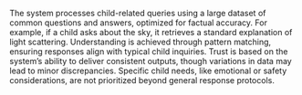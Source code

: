 The system processes child-related queries using a large dataset of common questions and answers, optimized for factual accuracy. For example, if a child asks about the sky, it retrieves a standard explanation of light scattering. Understanding is achieved through pattern matching, ensuring responses align with typical child inquiries. Trust is based on the system’s ability to deliver consistent outputs, though variations in data may lead to minor discrepancies. Specific child needs, like emotional or safety considerations, are not prioritized beyond general response protocols.